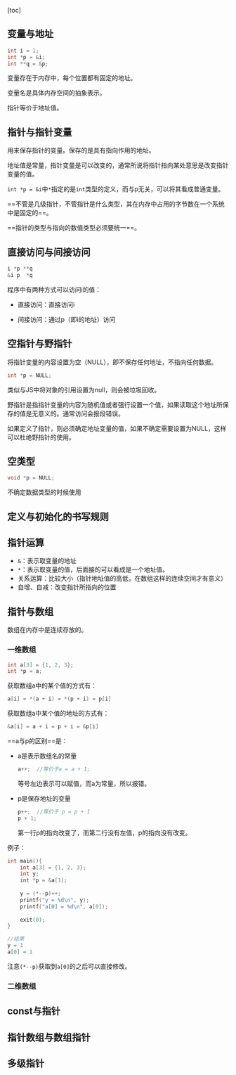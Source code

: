 [toc]

## 变量与地址

```c
int i = 1;
int *p = &i;
int **q = &p;
```

变量存在于内存中，每个位置都有固定的地址。

变量名是具体内存空间的抽象表示。

指针等价于地址值。

## 指针与指针变量

用来保存指针的变量。保存的是具有指向作用的地址。

地址值是常量，指针变量是可以改变的，通常所说将指针指向某处意思是改变指针变量的值。

`int *p = &i`中`*`指定的是`int`类型的定义，而与p无关，可以将其看成普通变量。

==不管是几级指针，不管指针是什么类型，其在内存中占用的字节数在一个系统中是固定的==。

==指针的类型与指向的数值类型必须要统一==。

## 直接访问与间接访问

```c
i *p **q
&i p  *q
```

程序中有两种方式可以访问i的值：

- 直接访问：直接访问i

- 间接访问：通过p（即i的地址）访问

  

## 空指针与野指针

将指针变量的内容设置为空（NULL），即不保存任何地址，不指向任何数据。

```c
int *p = NULL;
```

类似与JS中将对象的引用设置为null，则会被垃圾回收。



野指针是指指针变量的内容为随机值或者强行设置一个值，如果读取这个地址所保存的值是无意义的。通常访问会报段错误。

如果定义了指针，则必须确定地址变量的值，如果不确定需要设置为NULL，这样可以杜绝野指针的使用。

## 空类型

```c
void *p = NULL;
```

不确定数据类型的时候使用

## 定义与初始化的书写规则

## 指针运算

- `&`：表示取变量的地址
- `*`：表示取变量的值，后面接的可以看成是一个地址值。
- 关系运算：比较大小（指针地址值的高低，在数组这样的连续空间才有意义）
- 自增、自减：改变指针所指向的位置

## 指针与数组

数组在内存中是连续存放的。

### 一维数组

```c
int a[3] = {1, 2, 3};
int *p = a;
```

获取数组a中的某个值的方式有：

```c
a[i] = *(a + i) = *(p + i) = p[i]
```

获取数组a中某个值的地址的方式有：

```c
&a[i] = a + i = p + i = &p[i]
```

==a与p的区别==是：

- a是表示数组名的常量

  ```c
  a++;	//等价于a = a + 1;
  ```

  等号左边表示可以赋值，而a为常量，所以报错。

- p是保存地址的变量

  ```c
  p++;	//等价于 p = p + 1
  p + 1;
  ```

  第一行p的指向改变了，而第二行没有左值，p的指向没有改变。

例子：

```c
int main(){
	int a[3] = {1, 2, 3};
    int y;
    int *p = &a[1];
    
    y = (*--p)++;
    printf("y = %d\n", y);
    printf("a[0] = %d\n", a[0]);
    
    exit(0);
}

//结果
y = 1
a[0] = 1
```

注意`(*--p)`获取到`a[0]`的之后可以直接修改。

### 二维数组



## const与指针

## 指针数组与数组指针

## 多级指针